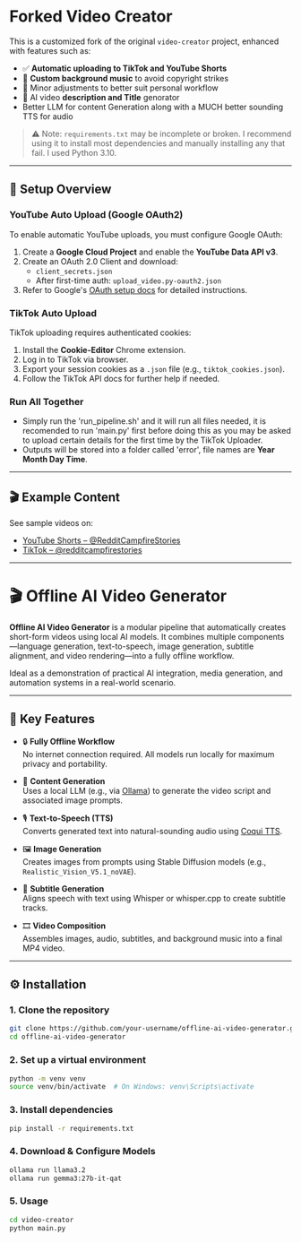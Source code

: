 # Forked Video Creator

This is a customized fork of the original `video-creator` project, enhanced with features such as:

- ✅ **Automatic uploading to TikTok and YouTube Shorts**
- 🎵 **Custom background music** to avoid copyright strikes
- 🧩 Minor adjustments to better suit personal workflow
- 🤖 AI video **description and Title** genorator
- Better LLM for content Generation along with a MUCH better sounding TTS for audio

> ⚠️ Note: `requirements.txt` may be incomplete or broken. I recommend using it to install most dependencies and manually installing any that fail. I used Python 3.10.

---

## 🔐 Setup Overview

### YouTube Auto Upload (Google OAuth2)
To enable automatic YouTube uploads, you must configure Google OAuth:

1. Create a **Google Cloud Project** and enable the **YouTube Data API v3**.
2. Create an OAuth 2.0 Client and download:
   - `client_secrets.json`
   - After first-time auth: `upload_video.py-oauth2.json`
3. Refer to Google's [OAuth setup docs](https://developers.google.com/youtube/registering_an_application) for detailed instructions.

### TikTok Auto Upload
TikTok uploading requires authenticated cookies:

1. Install the **Cookie-Editor** Chrome extension.
2. Log in to TikTok via browser.
3. Export your session cookies as a `.json` file (e.g., `tiktok_cookies.json`).
4. Follow the TikTok API docs for further help if needed.


### Run All Together
- Simply run the 'run_pipeline.sh' and it will run all files needed, it is recomended to run 'main.py' first before doing this as you may be asked to upload certain details for the first time by the TikTok Uploader.
- Outputs will be stored into a folder called 'error', file names are **Year Month Day Time**.

---

## 🎬 Example Content

See sample videos on:

- [YouTube Shorts – @RedditCampfireStories](https://www.youtube.com/@RedditCampfireStories/shorts)  
- [TikTok – @redditcampfirestories](https://www.tiktok.com/@redditcampfirestories)

---








# 🎬 Offline AI Video Generator

**Offline AI Video Generator** is a modular pipeline that automatically creates short-form videos using local AI models. It combines multiple components—language generation, text-to-speech, image generation, subtitle alignment, and video rendering—into a fully offline workflow.

Ideal as a demonstration of practical AI integration, media generation, and automation systems in a real-world scenario.

---

## 📌 Key Features

- 🔒 **Fully Offline Workflow**  
  No internet connection required. All models run locally for maximum privacy and portability.

- 🧠 **Content Generation**  
  Uses a local LLM (e.g., via [Ollama](https://ollama.com/)) to generate the video script and associated image prompts.

- 🎙 **Text-to-Speech (TTS)**  
  Converts generated text into natural-sounding audio using [Coqui TTS](https://github.com/coqui-ai/TTS).

- 🖼 **Image Generation**  
  Creates images from prompts using Stable Diffusion models (e.g., `Realistic_Vision_V5.1_noVAE`).

- 📝 **Subtitle Generation**  
  Aligns speech with text using Whisper or whisper.cpp to create subtitle tracks.

- 🎞 **Video Composition**  
  Assembles images, audio, subtitles, and background music into a final MP4 video.

---

## ⚙️ Installation

### 1. Clone the repository

```bash
git clone https://github.com/your-username/offline-ai-video-generator.git
cd offline-ai-video-generator
```

### 2. Set up a virtual environment

```bash
python -m venv venv
source venv/bin/activate  # On Windows: venv\Scripts\activate
```

### 3. Install dependencies
```bash
pip install -r requirements.txt
```

### 4. Download & Configure Models
```bash
ollama run llama3.2
ollama run gemma3:27b-it-qat
```

### 5. Usage
```bash
cd video-creator
python main.py
```
